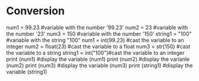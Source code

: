 # Conversion

num1 = 99.23        #variable with the number '99.23'
num2 = 23           #variable with the number '23'
num3 = 150          #variable with the number '150'
string1 = "100"     #variable with the string "100"
num1 = int(99.23)   #cast the variable to an integer
num2 = float(23)    #cast the variable to a float
num3 = str(150)     #cast the variable to a string
string1 = int("100")#cast the variable to an integer
print (num1)        #display the variable (num1)
print (num2)        #display the varianle (num2)
print (num3)        #display the variable (num3)
print (string1)     #display the variable (string1)
